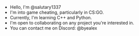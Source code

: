 - Hello, I'm @salutary1337
- I'm into game cheating, particularly in CS:GO.
- Currently, I'm learning C++ and Python.
- I'm open to collaborating on any project you're interested in.
- You can contact me on Discord: @byealex

